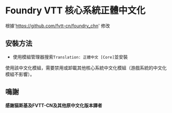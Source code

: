 # Foundry VTT 核心系統正體中文化


根據'https://github.com/fvtt-cn/foundry_chn' 修改


## 安裝方法
- 使用模組管理器搜索`Translation: 正體中文 [Core]`並安裝


使用該中文化模組，需要禁用或卸載其他核心系統中文化模組（游戲系統的中文化模組不影響）。

## 鳴謝
**感謝猫斯基及FVTT-CN及其他原中文化版本譯者**


